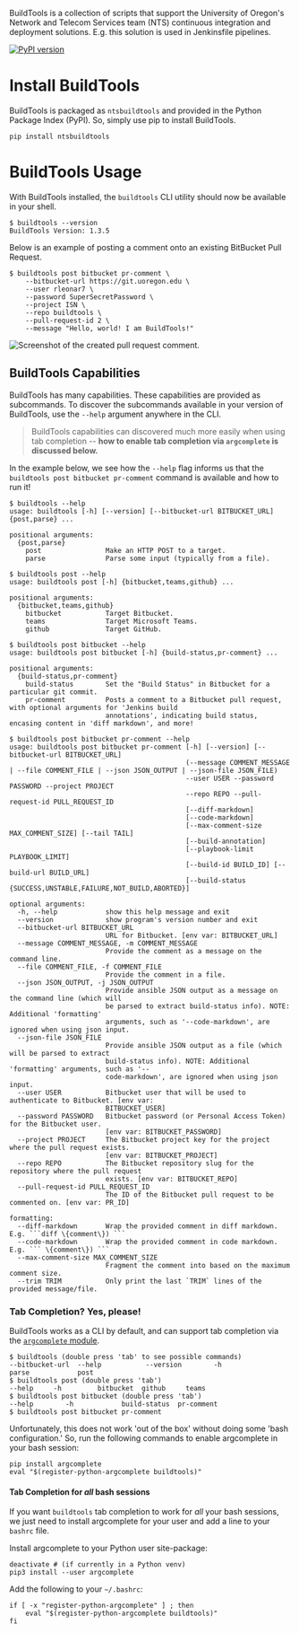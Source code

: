 BuildTools is a collection of scripts that support the University of Oregon's Network and Telecom Services team (NTS) 
continuous integration and deployment solutions. E.g. this solution is used in Jenkinsfile pipelines.

[![PyPI version](https://badge.fury.io/py/ntsbuildtools.svg)](https://badge.fury.io/py/ntsbuildtools)

# Install BuildTools

BuildTools is packaged as `ntsbuildtools` and provided in the Python Package Index (PyPI).
So, simply use pip to install BuildTools.

    pip install ntsbuildtools

# BuildTools Usage

With BuildTools installed, the `buildtools` CLI utility should now be available in your shell.

    $ buildtools --version
    BuildTools Version: 1.3.5

Below is an example of posting a comment onto an existing BitBucket Pull Request.

    $ buildtools post bitbucket pr-comment \
        --bitbucket-url https://git.uoregon.edu \
        --user rleonar7 \ 
        --password SuperSecretPassword \ 
        --project ISN \
        --repo buildtools \
        --pull-request-id 2 \ 
        --message "Hello, world! I am BuildTools!"

![Screenshot of the created pull request comment.](https://uoregon-my.sharepoint.com/:i:/r/personal/rleonar7_uoregon_edu/Documents/share/post-bb-pr-comment.png)

## BuildTools Capabilities

BuildTools has many capabilities. These capabilities are provided as subcommands. 
To discover the subcommands available in your version of BuildTools, use the `--help` argument anywhere in the CLI. 

> BuildTools capabilities can discovered much more easily when using tab completion -- **how to enable tab completion via `argcomplete` is discussed below.**

In the example below, we see how the `--help` flag informs us that the `buildtools post bitbucket pr-comment` command is available and how to run it!

    $ buildtools --help
    usage: buildtools [-h] [--version] [--bitbucket-url BITBUCKET_URL] {post,parse} ...
     
    positional arguments:
      {post,parse}
        post                Make an HTTP POST to a target.
        parse               Parse some input (typically from a file).

    $ buildtools post --help
    usage: buildtools post [-h] {bitbucket,teams,github} ...
    
    positional arguments:
      {bitbucket,teams,github}
        bitbucket           Target Bitbucket.
        teams               Target Microsoft Teams.
        github              Target GitHub.

    $ buildtools post bitbucket --help
    usage: buildtools post bitbucket [-h] {build-status,pr-comment} ...
    
    positional arguments:
      {build-status,pr-comment}
        build-status        Set the "Build Status" in Bitbucket for a particular git commit.
        pr-comment          Posts a comment to a Bitbucket pull request, with optional arguments for 'Jenkins build 
                            annotations', indicating build status, encasing content in 'diff markdown', and more!

    $ buildtools post bitbucket pr-comment --help
    usage: buildtools post bitbucket pr-comment [-h] [--version] [--bitbucket-url BITBUCKET_URL]
                                                (--message COMMENT_MESSAGE | --file COMMENT_FILE | --json JSON_OUTPUT | --json-file JSON_FILE)
                                                --user USER --password PASSWORD --project PROJECT
                                                --repo REPO --pull-request-id PULL_REQUEST_ID
                                                [--diff-markdown]
                                                [--code-markdown]
                                                [--max-comment-size MAX_COMMENT_SIZE] [--tail TAIL]
                                                [--build-annotation]
                                                [--playbook-limit PLAYBOOK_LIMIT]
                                                [--build-id BUILD_ID] [--build-url BUILD_URL]
                                                [--build-status {SUCCESS,UNSTABLE,FAILURE,NOT_BUILD,ABORTED}]
    
    optional arguments:
      -h, --help            show this help message and exit
      --version             show program's version number and exit
      --bitbucket-url BITBUCKET_URL
                            URL for Bitbucket. [env var: BITBUCKET_URL]
      --message COMMENT_MESSAGE, -m COMMENT_MESSAGE
                            Provide the comment as a message on the command line.
      --file COMMENT_FILE, -f COMMENT_FILE
                            Provide the comment in a file.
      --json JSON_OUTPUT, -j JSON_OUTPUT
                            Provide ansible JSON output as a message on the command line (which will
                            be parsed to extract build-status info). NOTE: Additional 'formatting'
                            arguments, such as '--code-markdown', are ignored when using json input.
      --json-file JSON_FILE
                            Provide ansible JSON output as a file (which will be parsed to extract
                            build-status info). NOTE: Additional 'formatting' arguments, such as '--
                            code-markdown', are ignored when using json input.
      --user USER           Bitbucket user that will be used to authenticate to Bitbucket. [env var:
                            BITBUCKET_USER]
      --password PASSWORD   Bitbucket password (or Personal Access Token) for the Bitbucket user.
                            [env var: BITBUCKET_PASSWORD]
      --project PROJECT     The Bitbucket project key for the project where the pull request exists.
                            [env var: BITBUCKET_PROJECT]
      --repo REPO           The Bitbucket repository slug for the repository where the pull request
                            exists. [env var: BITBUCKET_REPO]
      --pull-request-id PULL_REQUEST_ID
                            The ID of the Bitbucket pull request to be commented on. [env var: PR_ID]
    
    formatting:
      --diff-markdown       Wrap the provided comment in diff markdown. E.g. ```diff \{comment\}) ```
      --code-markdown       Wrap the provided comment in code markdown. E.g. ``` \{comment\}) ```
      --max-comment-size MAX_COMMENT_SIZE
                            Fragment the comment into based on the maximum comment size.
      --trim TRIM           Only print the last `TRIM` lines of the provided message/file.

### Tab Completion? Yes, please!

BuildTools works as a CLI by default, and can support tab completion via the [`argcomplete` module](https://kislyuk.github.io/argcomplete/).

    $ buildtools (double press 'tab' to see possible commands) 
    --bitbucket-url  --help           --version        -h               parse            post             
    $ buildtools post (double press 'tab')
    --help     -h         bitbucket  github     teams      
    $ buildtools post bitbucket (double press 'tab')
    --help        -h            build-status  pr-comment    
    $ buildtools post bitbucket pr-comment

Unfortunately, this does not work 'out of the box' without doing some 'bash configuration.'
So, run the following commands to enable argcomplete in your bash session:
        
    pip install argcomplete
    eval "$(register-python-argcomplete buildtools)"

#### Tab Completion for *all* bash sessions

If you want `buildtools` tab completion to work for *all* your bash sessions, we just need to install argcomplete for your user and add a line to your `bashrc` file.

Install argcomplete to your Python user site-package:

    deactivate # (if currently in a Python venv)
    pip3 install --user argcomplete

Add the following to your `~/.bashrc`:

    if [ -x "register-python-argcomplete" ] ; then
        eval "$(register-python-argcomplete buildtools)"
    fi
